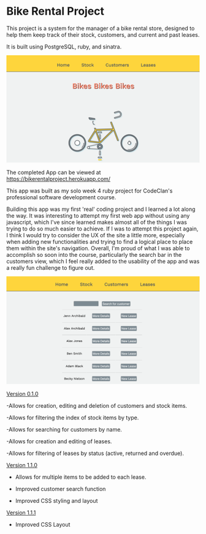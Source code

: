 # Bike Rental Project

This project is a system for the manager of a bike rental store, designed to help them keep track of their stock, customers, and current and past leases.

It is built using PostgreSQL, ruby, and sinatra.


![The Project Homepage](readme_images/homepage.png)

The completed App can be viewed at https://bikerentalproject.herokuapp.com/

This app was built as my solo week 4 ruby project for CodeClan's professional software development course. 

Building this app was my first 'real' coding project and I learned a lot along the way. It was interesting to attempt my first web app without using any javascript, which I've since learned makes almost all of the things I was trying to do so much easier to achieve.
If I was to attempt this project again, I think I would try to consider the UX of the site a little more, especially when adding new functionalities and trying to find a logical place to place them within the site's navigation. 
Overall, I'm proud of what I was able to accomplish so soon into the course, particularly the search bar in the customers view, which I feel really added to the usability of the app and was a really fun challenge to figure out.

![The Customers Index](readme_images/customers.png)


[Version 0.1.0](https://github.com/jennarchibald/bike_rental_project/tree/67867fd0ae6a306d1a6af637e1c3da2b8c8a8868)

-Allows for creation, editing and deletion of customers and stock items.

-Allows for filtering the index of stock items by type.

-Allows for searching for customers by name.

-Allows for creation and editing of leases.

-Allows for filtering of leases by status (active, returned and overdue).


[Version 1.1.0](https://github.com/jennarchibald/bike_rental_project/tree/7b18faecbe20df1d0cd30340811a1024b94c3bb3)

- Allows for multiple items to be added to each lease.

- Improved customer search function

- Improved CSS styling and layout

[Version 1.1.1](https://github.com/jennarchibald/bike_rental_project/tree/73605e32febed5641631d7f4de4d8a691cd86ba6)

- Improved CSS Layout
